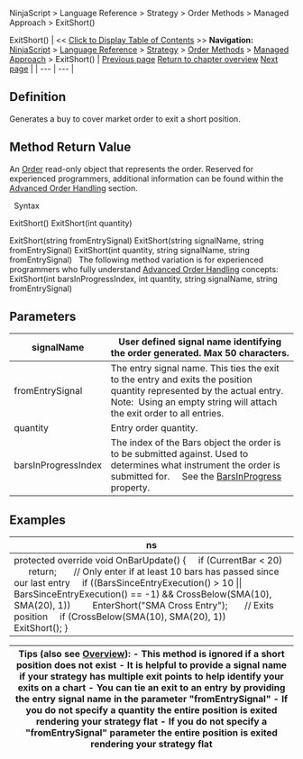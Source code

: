 ﻿
NinjaScript \> Language Reference \> Strategy \> Order Methods \> Managed Approach \> ExitShort()

ExitShort()
| \<\< [Click to Display Table of Contents](exitshort.md) \>\> **Navigation:**     [NinjaScript](ninjascript.md) \> [Language Reference](language_reference_wip.md) \> [Strategy](strategy.md) \> [Order Methods](order_methods.md) \> [Managed Approach](managed_approach.md) \> ExitShort() | [Previous page](exitlongstopmarket.md) [Return to chapter overview](managed_approach.md) [Next page](exitshortlimit.md) |
| --- | --- |
## Definition
Generates a buy to cover market order to exit a short position.
 
## Method Return Value
An [Order](order.md) read\-only object that represents the order. Reserved for experienced programmers, additional information can be found within the [Advanced Order Handling](advanced_order_handling.md) section.   

 
Syntax  

ExitShort()
ExitShort(int quantity)   

ExitShort(string fromEntrySignal)
ExitShort(string signalName, string fromEntrySignal)
ExitShort(int quantity, string signalName, string fromEntrySignal)
 
The following method variation is for experienced programmers who fully understand [Advanced Order Handling](advanced_order_handling.md) concepts:
 
ExitShort(int barsInProgressIndex, int quantity, string signalName, string fromEntrySignal)
 
## Parameters
| signalName | User defined signal name identifying the order generated. Max 50 characters. |
| --- | --- |
| fromEntrySignal | The entry signal name. This ties the exit to the entry and exits the position quantity represented by the actual entry.    Note:  Using an empty string will attach the exit order to all entries. |
| quantity | Entry order quantity. |
| barsInProgressIndex | The index of the Bars object the order is to be submitted against. Used to determines what instrument the order is submitted for.      See the [BarsInProgress](barsinprogress.md) property. |

## 
## 
## Examples
| ns |
| --- |
| protected override void OnBarUpdate() {      if (CurrentBar \< 20)          return;        // Only enter if at least 10 bars has passed since our last entry      if ((BarsSinceEntryExecution() \> 10 \|\| BarsSinceEntryExecution() \=\= \-1) \&\& CrossBelow(SMA(10), SMA(20), 1))          EnterShort("SMA Cross Entry");        // Exits position      if (CrossBelow(SMA(10), SMA(20), 1))          ExitShort(); } |

| Tips (also see [Overview](managed_approach.md)): - This method is ignored if a short position does not exist - It is helpful to provide a signal name if your strategy has multiple exit points to help identify your exits on a chart - You can tie an exit to an entry by providing the entry signal name in the parameter "fromEntrySignal" - If you do not specify a quantity the entire position is exited rendering your strategy flat - If you do not specify a "fromEntrySignal" parameter the entire position is exited rendering your strategy flat |
| --- |

